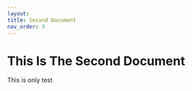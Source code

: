 ```yaml
---
layout: 
title: Second Document
nav_order: 3
---
```


# This Is The Second Document

This is only test

